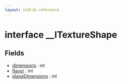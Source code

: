 ```yaml
---
layout: stdlib-reference
---
```


# interface \_\_ITextureShape

## Fields

* [dimensions](/stdlib-reference/interfaces/ITextureShape/dimensions) : int
* [flavor](/stdlib-reference/interfaces/ITextureShape/flavor) : int
* [planeDimensions](/stdlib-reference/interfaces/ITextureShape/planeDimensions) : int

